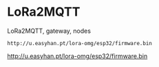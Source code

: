 # LoRa2MQTT
LoRa2MQTT, gateway, nodes


```
http://u.easyhan.pt/lora-omg/esp32/firmware.bin
```

http://u.easyhan.pt/lora-omg/esp32/firmware.bin
